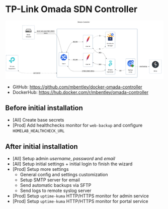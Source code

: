 # TP-Link Omada SDN Controller

![diagram](../../docs/diagrams/out/apps/omada-controller.png)

- GitHub: <https://github.com/mbentley/docker-omada-controller>
- DockerHub: <https://hub.docker.com/r/mbentley/omada-controller>

## Before initial installation

- \[All\] Create base secrets
- \[Prod\] Add healthchecks monitor for `web-backup` and configure `HOMELAB_HEALTHCHECK_URL`

## After initial installation

- \[All\] Setup admin _username_, _password_ and _email_
- \[All\] Setup initial settings + initial login to finish the wizard
- \[Prod\] Setup more settings
    - General config and settings customization
    - Setup SMTP server for email
    - Send automatic backups via SFTP
    - Send logs to remote syslog server
- \[Prod\] Setup `uptime-kuma` HTTP/HTTPS monitor for admin service
- \[Prod\] Setup `uptime-kuma` HTTP/HTTPS monitor for portal service
